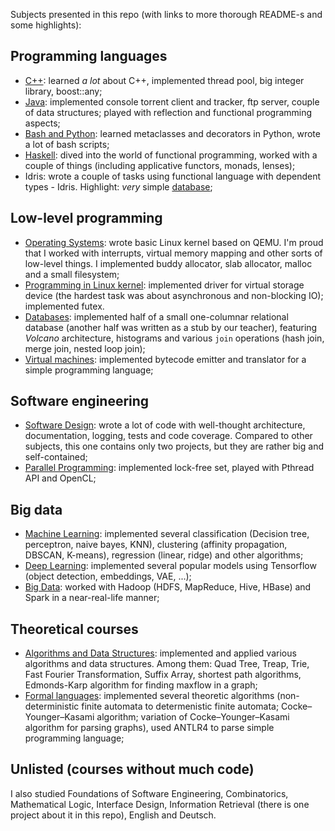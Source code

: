 Subjects presented in this repo (with links to more thorough README-s and some highlights):

## Programming languages
- [C++](https://github.com/ItsLastDay/academic_university_2016-2018/blob/master/subjects/C%2B%2B/README.md): learned *a lot* about C++, implemented thread pool, big integer library, boost::any;
- [Java](https://github.com/ItsLastDay/academic_university_2016-2018/blob/master/subjects/Java): implemented console torrent client and tracker, ftp server, couple of data structures; played with reflection and functional programming aspects;
- [Bash and Python](https://github.com/ItsLastDay/academic_university_2016-2018/blob/master/subjects/Bash%26Python/README.md): learned metaclasses and decorators in Python, wrote a lot of bash scripts;
- [Haskell](https://github.com/ItsLastDay/academic_university_2016-2018/blob/master/subjects/Haskell/README.md): dived into the world of functional programming, worked with a couple of things (including applicative functors, monads, lenses);
- Idris: wrote a couple of tasks using functional language with dependent types - Idris. Highlight: *very* simple [database](https://github.com/ItsLastDay/academic_university_2016-2018/blob/master/Idris/idris-spb-assignment-1-ItsLastDay/part%203/datastore.idr);

## Low-level programming
- [Operating Systems](https://github.com/ItsLastDay/academic_university_2016-2018/blob/master/subjects/OperatingSystems/README.md): wrote basic Linux kernel based on QEMU. I'm proud that I worked with interrupts, virtual memory mapping and other sorts of
low-level things. I implemented buddy allocator, slab allocator, malloc and a small filesystem;
- [Programming in Linux kernel](https://github.com/ItsLastDay/au-linux-kernel-autumn-2017/blob/master/README.md): implemented driver for virtual storage device (the hardest task was about asynchronous and non-blocking IO); implemented futex.
- [Databases](https://github.com/ItsLastDay/academic_university_2016-2018/blob/master/subjects/Databases/README.md): implemented half of a small one-columnar relational database (another half was written as a stub by our teacher), featuring *Volcano* architecture, histograms and various `join` operations (hash join, merge join, nested loop join);
- [Virtual machines](https://github.com/ItsLastDay/academic_university_2016-2018/blob/master/subjects/VirtualMachines/mathvm/README.md): implemented bytecode emitter and translator for a simple programming language;


## Software engineering
- [Software Design](https://github.com/ItsLastDay/academic_university_2016-2018/blob/master/subjects/SoftwareDesign/au-software_design-2017/README.md): wrote a lot of code with well-thought architecture, documentation, logging, tests and code coverage. Compared to other subjects, this one contains only two projects, but they are rather big and self-contained;
- [Parallel Programming](https://github.com/ItsLastDay/academic_university_2016-2018/tree/master/subjects/ParallelProgramming): implemented lock-free set, played with Pthread API and OpenCL;

## Big data
- [Machine Learning](https://github.com/ItsLastDay/academic_university_2016-2018/blob/master/subjects/MachineLearning/README.md): implemented several classification (Decision tree, perceptron, naive bayes, KNN), clustering (affinity propagation, DBSCAN, K-means), regression (linear, ridge) and other algorithms;
- [Deep Learning](https://github.com/ItsLastDay/au_dl_course/blob/master/README.md): implemented several popular models using Tensorflow (object detection, embeddings, VAE, ...);
- [Big Data](https://github.com/ItsLastDay/academic_university_2016-2018/blob/master/subjects/BigData/README.md): worked with Hadoop (HDFS, MapReduce, Hive, HBase) and Spark in a near-real-life manner;


## Theoretical courses
- [Algorithms and Data Structures](https://github.com/ItsLastDay/academic_university_2016-2018/blob/master/subjects/Algorithms/README.md): implemented and applied various algorithms and data structures. Among them: Quad Tree, Treap, Trie, Fast Fourier Transformation, Suffix Array, shortest path algorithms, Edmonds-Karp algorithm for finding maxflow in a graph;
- [Formal languages](https://github.com/ItsLastDay/academic_university_2016-2018/blob/master/subjects/FormalLanguages/formal_languages/README.md): implemented several theoretic algorithms (non-deterministic finite automata to determenistic finite automata; Cocke–Younger–Kasami algorithm; variation of Cocke–Younger–Kasami algorithm for parsing graphs), used ANTLR4 to parse simple programming language;


## Unlisted (courses without much code)
I also studied Foundations of Software Engineering, Combinatorics, Mathematical Logic, Interface Design, Information Retrieval (there is one project about it in this repo), English and Deutsch.
